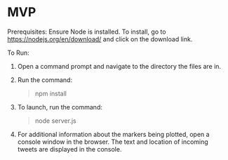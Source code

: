 # MVP

Prerequisites:
Ensure Node is installed.
	To install, go to https://nodejs.org/en/download/ and click on the download link.

To Run:
1. Open a command prompt and navigate to the directory the files are in.

2. Run the command:
	> npm install 
	
3. To launch, run the command:
	> node server.js
	
4. For additional information about the markers being plotted, open a console window in the browser. The text and location of incoming tweets are displayed in the console.
